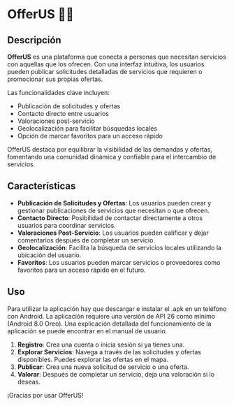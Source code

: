 # OfferUS 💸🤝

## Descripción

**OfferUS** es una plataforma que conecta a personas que necesitan servicios con aquellas que los ofrecen. Con una interfaz intuitiva, los usuarios pueden publicar solicitudes detalladas de servicios que requieren o promocionar sus propias ofertas.

Las funcionalidades clave incluyen:
- Publicación de solicitudes y ofertas
- Contacto directo entre usuarios
- Valoraciones post-servicio
- Geolocalización para facilitar búsquedas locales
- Opción de marcar favoritos para un acceso rápido

OfferUS destaca por equilibrar la visibilidad de las demandas y ofertas, fomentando una comunidad dinámica y confiable para el intercambio de servicios.

## Características

- **Publicación de Solicitudes y Ofertas**: Los usuarios pueden crear y gestionar publicaciones de servicios que necesitan o que ofrecen.
- **Contacto Directo**: Posibilidad de contactar directamente a otros usuarios para coordinar servicios.
- **Valoraciones Post-Servicio**: Los usuarios pueden calificar y dejar comentarios después de completar un servicio.
- **Geolocalización**: Facilita la búsqueda de servicios locales utilizando la ubicación del usuario.
- **Favoritos**: Los usuarios pueden marcar servicios o proveedores como favoritos para un acceso rápido en el futuro.

## Uso

Para utilizar la aplicación hay que descargar e instalar el .apk en un teléfono con Android. La aplicación requiere una versión de API 26 como mínimo (Android 8.0 Oreo).
Una explicación detallada del funcionamiento de la aplicación se puede encontrar en el manual de usuario.

1. **Registro**: Crea una cuenta o inicia sesión si ya tienes una.
2. **Explorar Servicios**: Navega a través de las solicitudes y ofertas disponibles. Puedes explorar las ofertas en el mapa.
3. **Publicar**: Crea una nueva solicitud de servicio o una oferta.
4. **Valorar**: Después de completar un servicio, deja una valoración si lo deseas.

¡Gracias por usar OfferUS!

